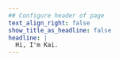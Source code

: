 ```yaml
---
## Configure header of page
text_align_right: false
show_title_as_headline: false
headline: |
  Hi, I'm Kai.
---
```


<!-- this is a subheadline -->
